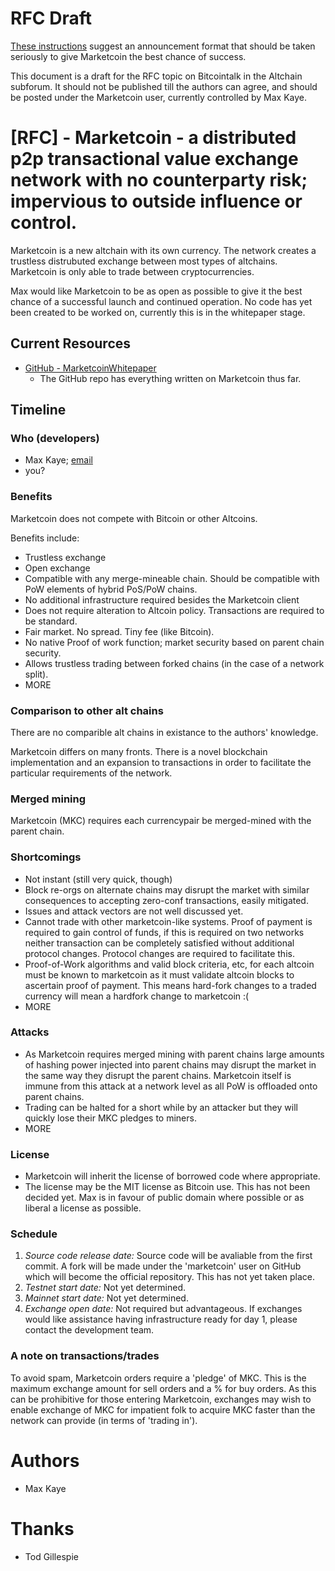 # RFC Draft

[These instructions](https://en.bitcoin.it/wiki/Alt-chain_release_RFC) suggest an announcement format that should be taken seriously to give Marketcoin the best chance of success.

This document is a draft for the RFC topic on Bitcointalk in the Altchain subforum. It should not be published till the authors can agree, and should be posted under the Marketcoin user, currently controlled by Max Kaye.

# [RFC] - Marketcoin - a distributed p2p transactional value exchange network with no counterparty risk; impervious to outside influence or control.

Marketcoin is a new altchain with its own currency. The network creates a trustless distrubuted exchange between most types of altchains. Marketcoin is only able to trade between cryptocurrencies.

Max would like Marketcoin to be as open as possible to give it the best chance of a successful launch and continued operation. No code has yet been created to be worked on, currently this is in the whitepaper stage.

## Current Resources

* [GitHub - MarketcoinWhitepaper](https://github.com/XertroV/MarketcoinWhitepaper)
    * The GitHub repo has everything written on Marketcoin thus far.

## Timeline

### Who (developers)

* Max Kaye; [email](mailto:m@xk.io)
* you?

### Benefits

Marketcoin does not compete with Bitcoin or other Altcoins.

Benefits include:

* Trustless exchange
* Open exchange
* Compatible with any merge-mineable chain. Should be compatible with PoW elements of hybrid PoS/PoW chains.
* No additional infrastructure required besides the Marketcoin client
* Does not require alteration to Altcoin policy. Transactions are required to be standard.
* Fair market. No spread. Tiny fee (like Bitcoin).
* No native Proof of work function; market security based on parent chain security.
* Allows trustless trading between forked chains (in the case of a network split).
* MORE

### Comparison to other alt chains

There are no comparible alt chains in existance to the authors' knowledge.

Marketcoin differs on many fronts. There is a novel blockchain implementation and an expansion to transactions in order to facilitate the particular requirements of the network.

### Merged mining

Marketcoin (MKC) requires each currencypair be merged-mined with the parent chain.

### Shortcomings

* Not instant (still very quick, though)
* Block re-orgs on alternate chains may disrupt the market with similar consequences to accepting zero-conf transactions, easily mitigated.
* Issues and attack vectors are not well discussed yet.
* Cannot trade with other marketcoin-like systems. Proof of payment is required to gain control of funds, if this is required on two networks neither transaction can be completely satisfied without additional protocol changes. Protocol changes are required to facilitate this.
* Proof-of-Work algorithms and valid block criteria, etc, for each altcoin must be known to marketcoin as it must validate altcoin blocks to ascertain proof of payment. This means hard-fork changes to a traded currency will mean a hardfork change to marketcoin :(
* MORE

### Attacks

* As Marketcoin requires merged mining with parent chains large amounts of hashing power injected into parent chains may disrupt the market in the same way they disrupt the parent chains. Marketcoin itself is immune from this attack at a network level as all PoW is offloaded onto parent chains.
* Trading can be halted for a short while by an attacker but they will quickly lose their MKC pledges to miners.
* MORE

### License

* Marketcoin will inherit the license of borrowed code where appropriate.
* The license may be the MIT license as Bitcoin use. This has not been decided yet. Max is in favour of public domain where possible or as liberal a license as possible.

### Schedule

1. *Source code release date:* Source code will be avaliable from the first commit. A fork will be made under the 'marketcoin' user on GitHub which will become the official repository. This has not yet taken place.
2. *Testnet start date:* Not yet determined.
3. *Mainnet start date:* Not yet determined.
4. *Exchange open date:* Not required but advantageous. If exchanges would like assistance having infrastructure ready for day 1, please contact the development team.

### A note on transactions/trades

To avoid spam, Marketcoin orders require a 'pledge' of MKC. This is the maximum exchange amount for sell orders and a % for buy orders. As this can be prohibitive for those entering Marketcoin, exchanges may wish to enable exchange of MKC for impatient folk to acquire MKC faster than the network can provide (in terms of 'trading in').

# Authors

* Max Kaye

# Thanks

* Tod Gillespie